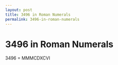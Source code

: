 ```yaml
---
layout: post
title: 3496 in Roman Numerals
permalink: 3496-in-roman-numerals
---
```


# 3496 in Roman Numerals

3496 = MMMCDXCVI
